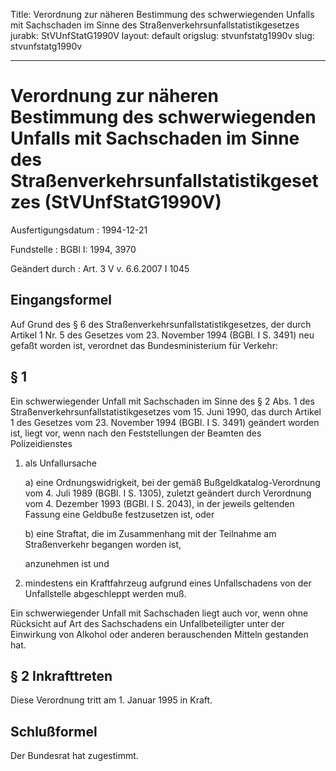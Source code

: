 Title: Verordnung zur näheren Bestimmung des schwerwiegenden Unfalls mit Sachschaden
  im Sinne des Straßenverkehrsunfallstatistikgesetzes
jurabk: StVUnfStatG1990V
layout: default
origslug: stvunfstatg1990v
slug: stvunfstatg1990v

---

# Verordnung zur näheren Bestimmung des schwerwiegenden Unfalls mit Sachschaden im Sinne des Straßenverkehrsunfallstatistikgesetzes (StVUnfStatG1990V)

Ausfertigungsdatum
:   1994-12-21

Fundstelle
:   BGBl I: 1994, 3970

Geändert durch
:   Art. 3 V v. 6.6.2007 I 1045


## Eingangsformel

Auf Grund des § 6 des Straßenverkehrsunfallstatistikgesetzes, der
durch Artikel 1 Nr. 5 des Gesetzes vom 23. November 1994 (BGBl. I S.
3491) neu gefaßt worden ist, verordnet das Bundesministerium für
Verkehr:


## § 1

Ein schwerwiegender Unfall mit Sachschaden im Sinne des § 2 Abs. 1 des
Straßenverkehrsunfallstatistikgesetzes vom 15. Juni 1990, das durch
Artikel 1 des Gesetzes vom 23. November 1994 (BGBl. I S. 3491)
geändert worden ist, liegt vor, wenn nach den Feststellungen der
Beamten des Polizeidienstes

1.  als Unfallursache

    a)  eine Ordnungswidrigkeit, bei der gemäß Bußgeldkatalog-Verordnung vom
        4\. Juli 1989 (BGBl. I S. 1305), zuletzt geändert durch Verordnung vom
        4\. Dezember 1993 (BGBl. I S. 2043), in der jeweils geltenden Fassung
        eine Geldbuße festzusetzen ist, oder


    b)  eine Straftat, die im Zusammenhang mit der Teilnahme am Straßenverkehr
        begangen worden ist,




    anzunehmen ist und


2.  mindestens ein Kraftfahrzeug aufgrund eines Unfallschadens von der
    Unfallstelle abgeschleppt werden muß.



Ein schwerwiegender Unfall mit Sachschaden liegt auch vor, wenn ohne
Rücksicht auf Art des Sachschadens ein Unfallbeteiligter unter der
Einwirkung von Alkohol oder anderen berauschenden Mitteln gestanden
hat.


## § 2 Inkrafttreten

Diese Verordnung tritt am 1. Januar 1995 in Kraft.


## Schlußformel

Der Bundesrat hat zugestimmt.

